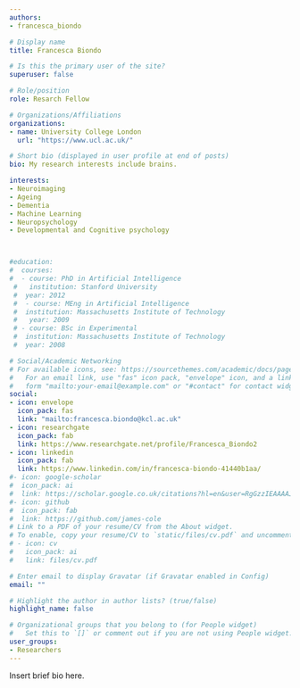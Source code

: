 ```yaml
---
authors:
- francesca_biondo

# Display name
title: Francesca Biondo

# Is this the primary user of the site?
superuser: false

# Role/position
role: Resarch Fellow

# Organizations/Affiliations
organizations:
- name: University College London
  url: "https://www.ucl.ac.uk/"

# Short bio (displayed in user profile at end of posts)
bio: My research interests include brains.

interests:
- Neuroimaging
- Ageing
- Dementia
- Machine Learning
- Neuropsychology
- Developmental and Cognitive psychology



#education:
#  courses:
#  - course: PhD in Artificial Intelligence
 #   institution: Stanford University
 #  year: 2012
 #  - course: MEng in Artificial Intelligence
 #  institution: Massachusetts Institute of Technology
 #   year: 2009
 # - course: BSc in Experimental 
 #  institution: Massachusetts Institute of Technology
 #  year: 2008

# Social/Academic Networking
# For available icons, see: https://sourcethemes.com/academic/docs/page-builder/#icons
#   For an email link, use "fas" icon pack, "envelope" icon, and a link in the
#   form "mailto:your-email@example.com" or "#contact" for contact widget.
social:
- icon: envelope
  icon_pack: fas
  link: "mailto:francesca.biondo@kcl.ac.uk"
- icon: researchgate
  icon_pack: fab
  link: https://www.researchgate.net/profile/Francesca_Biondo2
- icon: linkedin
  icon_pack: fab
  link: https://www.linkedin.com/in/francesca-biondo-41440b1aa/
#- icon: google-scholar
#  icon_pack: ai
#  link: https://scholar.google.co.uk/citations?hl=en&user=RgGzzIEAAAAJ
#- icon: github
#  icon_pack: fab
#  link: https://github.com/james-cole
# Link to a PDF of your resume/CV from the About widget.
# To enable, copy your resume/CV to `static/files/cv.pdf` and uncomment the lines below.
# - icon: cv
#   icon_pack: ai
#   link: files/cv.pdf

# Enter email to display Gravatar (if Gravatar enabled in Config)
email: ""

# Highlight the author in author lists? (true/false)
highlight_name: false

# Organizational groups that you belong to (for People widget)
#   Set this to `[]` or comment out if you are not using People widget.
user_groups:
- Researchers
---
```


Insert brief bio here.

